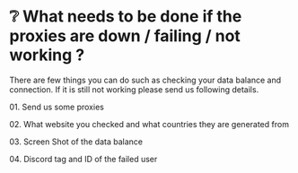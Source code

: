 # ❔ What needs to be done if the proxies are down / failing / not working ?

There are few things you can do such as checking your data balance and connection. If it is still not working please send us following details.

01\. Send us some proxies

02\. What website you checked and what countries they are generated from

03\. Screen Shot of the data balance

04\. Discord tag and ID of the failed user
